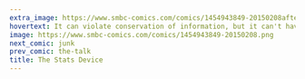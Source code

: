 ```yaml
---
extra_image: https://www.smbc-comics.com/comics/1454943849-20150208after.png
hovertext: It can violate conservation of information, but it can't have rounded corners.
image: https://www.smbc-comics.com/comics/1454943849-20150208.png
next_comic: junk
prev_comic: the-talk
title: The Stats Device
---
```


